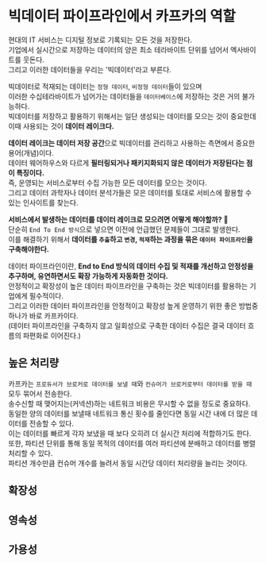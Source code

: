 빅데이터 파이프라인에서 카프카의 역할
=========================================

현대의 IT 서비스는 디지털 정보로 기록되는 모든 것을 저장한다.        
기업에서 실시간으로 저장하는 데이터의 양은 최소 테라바이트 단위를 넘어서 엑사바이트를 웃돈다.          
그리고 이러한 데이터들을 우리는 '빅데이터'라고 부른다.      
       
빅데이터로 적재되는 데이터는 `정형 데이터`, `비정형 데이터`들이 있으며         
이러한 수십테라바이트가 넘어가는 데이터들을 `데이터베이스`에 저장하는 것은 거의 불가능하다.           
빅데이터를 저장하고 활용하기 위해서는 일단 생성되는 데이터를 모으는 것이 중요한데 이때 사용되는 것이 **데이터 레이크다.**      
       
**데이터 레이크는 데이터 저장 공간**으로 빅데이터를 관리하고 사용하는 측면에서 중요한 용어(개념)이다.               
데이터 웨어하우스와 다르게 **필터링되거나 패키지화되지 않은 데이터가 저장된다는 점이 특징이다.**                   
즉, 운영되는 서비스로부터 수집 가능한 모든 데이터를 모으는 것이다.         
그리고 데이터 과학자나 데이터 분석가들은 모은 데이터를 토대로 서비스에 활용할 수 있는 인사이트를 찾는다.    
      
**서비스에서 발생하는 데이터를 데이터 레이크로 모으려면 어떻게 해야할까? 🤔**        
단순히 `End To End 방식`으로 넣으면 이전에 언급했던 문제들이 그대로 발생한다.          
이를 해결하기 위해서 **데이터를 `추출`하고 `변경`, `적재`하는 과정을 묶은 `데이터 파이프라인`을 구축해야한다.**          
            
데이터 파이프라인이란, **End to End 방식의 데이터 수집 및 적재를 개선하고 안정성을 추구하며, 유연하면서도 확장 가능하게 자동화한 것이다.**     
안정적이고 확장성이 높은 데이터 파이프라인을 구축하는 것은 빅데이터를 활용하는 기업에게 필수적이다.        
그리고 이러한 데이터 파이프라인을 안정적이고 확장성 높게 운영하기 위한 좋은 방법중 하나가 바로 카프카이다.     
(데이터 파이프라인을 구축하지 않고 일회성으로 구축한 데이터 수집은 결국 데이터 흐름의 파편화로 이어진다.)     
   
## 높은 처리량
                      
카프카는 `프로듀서가 브로커로 데이터를 보낼 때`와 `컨슈머가 브로커로부터 데이터를 받을 때` 모두 묶어서 전송한다.          
송수신할 때 맺어지는(커넥션)하는 네트워크 비용은 무시할 수 없을 정도로 중요하다.          
동일한 양의 데이터를 보낼때 네트워크 통신 횟수를 줄인다면 동일 시간 내에 더 많은 데이터를 전송할 수 있다.            
이는 데이터를 빠르게 각자 보냈을 때 보다 오히려 더 실시간 처리에 적합하기도 한다.           
또한, 파티션 단위를 통해 동일 목적의 데이터를 여러 파티션에 분배하고 데이터를 병렬 처리할 수 있다.           
파티션 개수만큼 컨슈머 개수를 늘려서 동일 시간당 데이터 처리량을 늘리는 것이다.      


 
  


  
## 확장성 

## 영속성   
   
## 가용성 






















